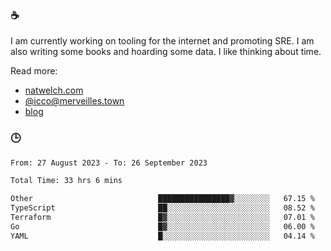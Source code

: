 ### ☕

I am currently working on tooling for the internet and promoting SRE. I am also writing some books and hoarding some data. I like thinking about time. 

Read more:

 - [natwelch.com](https://natwelch.com)
 - [@icco@merveilles.town](https://merveilles.town/@icco)
 - [blog](https://writing.natwelch.com)

### 🕒

<!--START_SECTION:waka-->

```txt
From: 27 August 2023 - To: 26 September 2023

Total Time: 33 hrs 6 mins

Other                            ████████████████▓░░░░░░░░   67.15 %
TypeScript                       ██░░░░░░░░░░░░░░░░░░░░░░░   08.52 %
Terraform                        █▓░░░░░░░░░░░░░░░░░░░░░░░   07.01 %
Go                               █▓░░░░░░░░░░░░░░░░░░░░░░░   06.00 %
YAML                             █░░░░░░░░░░░░░░░░░░░░░░░░   04.14 %
```

<!--END_SECTION:waka-->
